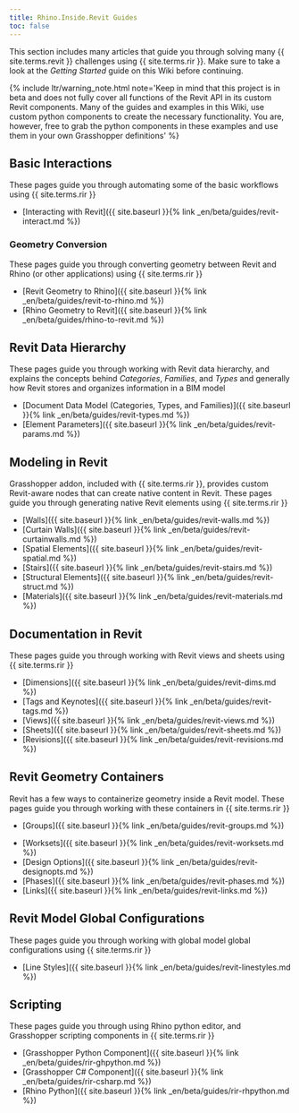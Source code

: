 ```yaml
---
title: Rhino.Inside.Revit Guides
toc: false
---
```


This section includes many articles that guide you through solving many {{ site.terms.revit }} challenges using {{ site.terms.rir }}. Make sure to take a look at the *Getting Started* guide on this Wiki before continuing.

{% include ltr/warning_note.html note='Keep in mind that this project is in beta and does not fully cover all functions of the Revit API in its custom Revit components. Many of the guides and examples in this Wiki, use custom python components to create the necessary functionality. You are, however, free to grab the python components in these examples and use them in your own Grasshopper definitions' %}

<!-- 10 -->
## Basic Interactions
These pages guide you through automating some of the basic workflows using {{ site.terms.rir }}

- [Interacting with Revit]({{ site.baseurl }}{% link _en/beta/guides/revit-interact.md %})

<!-- 20 -->
###  Geometry Conversion

These pages guide you through converting geometry between Revit and Rhino (or other applications) using {{ site.terms.rir }}

- [Revit Geometry to Rhino]({{ site.baseurl }}{% link _en/beta/guides/revit-to-rhino.md %})
- [Rhino Geometry to Revit]({{ site.baseurl }}{% link _en/beta/guides/rhino-to-revit.md %})

<!-- 30 -->
## Revit Data Hierarchy
These pages guide you through working with Revit data hierarchy, and explains the concepts behind *Categories*, *Families*, and *Types* and generally how Revit stores and organizes information in a BIM model

- [Document Data Model (Categories, Types, and Families)]({{ site.baseurl }}{% link _en/beta/guides/revit-types.md %})
- [Element Parameters]({{ site.baseurl }}{% link _en/beta/guides/revit-params.md %})

<!-- 40 -->
## Modeling in Revit
Grasshopper addon, included with {{ site.terms.rir }}, provides custom Revit-aware nodes that can create native content in Revit. These pages guide you through generating native Revit elements using {{ site.terms.rir }}

- [Walls]({{ site.baseurl }}{% link _en/beta/guides/revit-walls.md %})
- [Curtain Walls]({{ site.baseurl }}{% link _en/beta/guides/revit-curtainwalls.md %})
- [Spatial Elements]({{ site.baseurl }}{% link _en/beta/guides/revit-spatial.md %})
- [Stairs]({{ site.baseurl }}{% link _en/beta/guides/revit-stairs.md %})
- [Structural Elements]({{ site.baseurl }}{% link _en/beta/guides/revit-struct.md %})
- [Materials]({{ site.baseurl }}{% link _en/beta/guides/revit-materials.md %})

<!-- 50 -->

<!-- 60 -->
## Documentation in Revit
These pages guide you through working with Revit views and sheets using {{ site.terms.rir }}

- [Dimensions]({{ site.baseurl }}{% link _en/beta/guides/revit-dims.md %})
- [Tags and Keynotes]({{ site.baseurl }}{% link _en/beta/guides/revit-tags.md %})
- [Views]({{ site.baseurl }}{% link _en/beta/guides/revit-views.md %})
- [Sheets]({{ site.baseurl }}{% link _en/beta/guides/revit-sheets.md %})
- [Revisions]({{ site.baseurl }}{% link _en/beta/guides/revit-revisions.md %})

<!-- 70 -->
## Revit Geometry Containers
Revit has a few ways to containerize geometry inside a Revit model. These pages guide you through working with these containers in {{ site.terms.rir }}

- [Groups]({{ site.baseurl }}{% link _en/beta/guides/revit-groups.md %})
<!-- add Assemblies -->
- [Worksets]({{ site.baseurl }}{% link _en/beta/guides/revit-worksets.md %})
- [Design Options]({{ site.baseurl }}{% link _en/beta/guides/revit-designopts.md %})
- [Phases]({{ site.baseurl }}{% link _en/beta/guides/revit-phases.md %})
- [Links]({{ site.baseurl }}{% link _en/beta/guides/revit-links.md %})

<!-- 80 -->

<!-- 90 -->
## Revit Model Global Configurations
These pages guide you through working with global model global configurations using {{ site.terms.rir }}

- [Line Styles]({{ site.baseurl }}{% link _en/beta/guides/revit-linestyles.md %})

## Scripting
<!-- 100 -->
These pages guide you through using Rhino python editor, and Grasshopper scripting components in {{ site.terms.rir }}

- [Grasshopper Python Component]({{ site.baseurl }}{% link _en/beta/guides/rir-ghpython.md %})
- [Grasshopper C# Component]({{ site.baseurl }}{% link _en/beta/guides/rir-csharp.md %})
- [Rhino Python]({{ site.baseurl }}{% link _en/beta/guides/rir-rhpython.md %})
